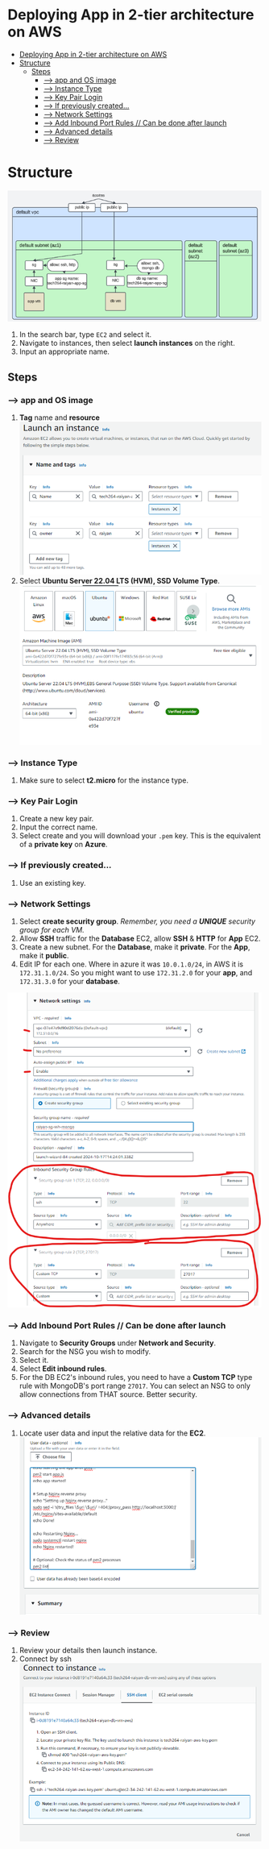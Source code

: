 # Deploying App in 2-tier architecture on AWS
- [Deploying App in 2-tier architecture on AWS](#deploying-app-in-2-tier-architecture-on-aws)
- [Structure](#structure)
  - [Steps](#steps)
    - [--\> app and OS image](#---app-and-os-image)
    - [--\> Instance Type](#---instance-type)
    - [--\> Key Pair Login](#---key-pair-login)
    - [--\> If previously created...](#---if-previously-created)
    - [--\> Network Settings](#---network-settings)
    - [--\> Add Inbound Port Rules // Can be done after launch](#---add-inbound-port-rules--can-be-done-after-launch)
    - [--\> Advanced details](#---advanced-details)
    - [--\> Review](#---review)

# Structure
![diagram](/images/2_tier_aws.png)
 
1. In the search bar, type `EC2` and select it.
2. Navigate to instances, then select **launch instances** on the right.
3. Input an appropriate name.
 
## Steps
### --> app and OS image

1. **Tag** name and **resource**
    ![diagram](/images/aws-step-1.png)
2. Select **Ubuntu Server 22.04 LTS (HVM), SSD Volume Type**.
    ![diagram](/images/aws-step-2.png)


 
### --> Instance Type
1. Make sure to select **t2.micro** for the instance type.
 
### --> Key Pair Login
1. Create a new key pair.
2. Input the correct name.
3. Select create and you will download your `.pem` key. This is the equivalent of a **private key** on **Azure**.
### --> If previously created...
1. Use an existing key.
 
### --> Network Settings
1. Select **create security group**. *Remember, you need a **UNIQUE** security group for each VM.*
2. Allow **SSH** traffic for the **Database** EC2, allow **SSH** & **HTTP** for **App** EC2.
3. Create a new subnet. For the **Database**, make it **private**. For the **App**, make it **public**.
4. Edit IP for each one. Where in azure it was `10.0.1.0/24`, in AWS it is `172.31.1.0/24`. So you might want to use `172.31.2.0` for your **app**, and `172.31.3.0` for your **database**.

![diagram](/images/aws-step-3.png)
 
### --> Add Inbound Port Rules // Can be done after launch
1. Navigate to **Security Groups** under **Network and Security**.
2. Search for the NSG you wish to modify.
3. Select it.
4. Select **Edit inbound rules**.
5. For the DB EC2's inbound rules, you need to have a **Custom TCP** type rule with MongoDB's port range `27017`. You can select an NSG to only allow connections from THAT source. Better security.
 
### --> Advanced details
1. Locate user data and input the relative data for the **EC2**.
   ![diagram](/images/aws-step-4.png)
 
### --> Review
1. Review your details then launch instance.
2. Connect by ssh
   ![diagram](/images/aws-step-5.png)